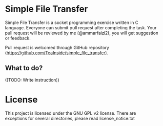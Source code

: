 
# Simple File Transfer

Simple File Transfer is a socket programming exercise written in C language.
Everyone can submit pull request after completing the task. Your pull request
will be reviewed by me (@ammarfaizi2), you will get suggestion or feedback.

Pull request is welcomed through GitHub repository (https://github.com/TeaInside/simple_file_transfer).


## What to do?
((TODO: Write instruction))



# License
This project is licensed under the GNU GPL v2 license. There are exceptions for
several directories, please read license_notice.txt
